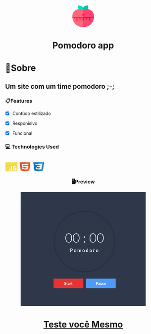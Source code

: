 <p align="center"><img src="pomodoro.png" width="70px" height="70px"></p>
<h1 align="center" ><b>Pomodoro app</b></h1><div>

<h1>🚀Sobre</h1>
    <h2>Um site com um time pomodoro ;-;</h2>
    
### 📋Features

- [x] Contúdo estilizado
- [x] Responisivo
- [x] Funcional
   
     
### 💻 Technologies Used 
 <div style="display: inline_block"><br>
  <img align="center" alt="Nelson-Js" height="30" width="40" src="https://raw.githubusercontent.com/devicons/devicon/master/icons/javascript/javascript-plain.svg">
  <img align="center" alt="Nelson-HTML" height="30" width="40" src="https://raw.githubusercontent.com/devicons/devicon/master/icons/html5/html5-original.svg">
  <img align="center" alt="Nelson-CSS" height="30" width="40" src="https://raw.githubusercontent.com/devicons/devicon/master/icons/css3/css3-original.svg">

</div>


<h3 align="center"><b> 🖥Preview</b></h3>

<p align="center">
    <img src="pomodoro.gif" width="80%" height="80%">
</p>

    
    
<h1 align="center"><a href="https://nelson-dominici.github.io/Pomodoro-app/">Teste você Mesmo</a></p></h1>
    
